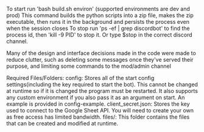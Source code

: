 To start run 'bash build.sh environ' (supported environments are dev and prod)
This command builds the python scripts into a zip file, makes the zip executable, then runs it in the background and persists the process even when the session closes
To stop run 'ps -ef | grep discordbot' to find the process id, then 'kill -9 PID' to stop it.
Or type $stop in the correct discord channel.

Many of the design and interface decisions made in the code were made to reduce clutter,
such as deleting some messages once they've served their purpose, and limiting some commands to the mod/admin channel

Required Files/Folders:
config: Stores all of the start config settings(including the key required to start the bot). This cannot be changed at runtime so if it is changed the program must be
restarted. It also supports any custom environment if you also pass it as an argument on start. An example is provided in config-example.
client_secret.json: Stores the key used to connect to the Google Sheet API. You will need to create your own as free access has limited bandwidth.
files/: This folder contains the files that can be created and modified at runtime.


